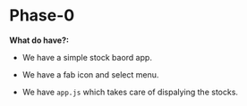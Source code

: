 # Phase-0 

__What do have?:__

* We have a simple stock baord app.

* We have a fab icon and select menu.

* We have `app.js` which takes care of dispalying the stocks.
